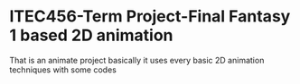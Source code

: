 # ITEC456-Term Project-Final Fantasy 1  based 2D animation
 That is an animate project basically it uses every  basic 2D animation techniques with some codes
